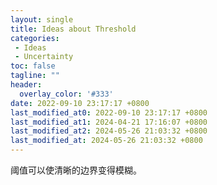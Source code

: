 ```yaml
---
layout: single
title: Ideas about Threshold
categories: 
 - Ideas
 - Uncertainty
toc: false
tagline: ""
header: 
  overlay_color: '#333'
date: 2022-09-10 23:17:17 +0800
last_modified_at0: 2022-09-10 23:17:17 +0800
last_modified_at1: 2024-04-21 17:16:07 +0800
last_modified_at2: 2024-05-26 21:03:32 +0800
last_modified_at: 2024-05-26 21:03:32 +0800
---
```

阈值可以使清晰的边界变得模糊。

